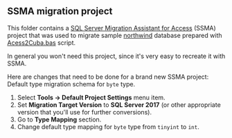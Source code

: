## SSMA migration project

This folder contains a [SQL Server Migration Assistant for Access](https://www.microsoft.com/en-us/download/details.aspx?id=54255) (SSMA) project that was used to migrate sample [northwind](../db/northwind.accdb) database prepared with [Acess2Cuba.bas](../vba/Access2Cuba.bas) script.

In general you won't need this project, since it's very easy to recreate it with SSMA.

Here are changes that need to be done for a brand new SSMA project:
Default type migration schema for `byte` type.

1. Select **Tools -> Default Project Settings** menu item.
1. Set **Migration Target Version** to **SQL Server 2017** (or other appropriate version that you'll use for further conversions).
1. Go to **Type Mapping** section.
1. Change default type mapping for `byte` type from `tinyint` to `int`.
